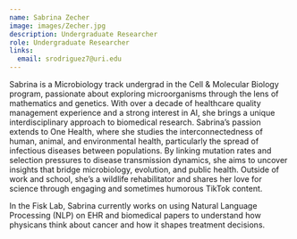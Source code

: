 ```yaml
---
name: Sabrina Zecher
image: images/Zecher.jpg
description: Undergraduate Researcher
role: Undergraduate Researcher
links:
  email: srodriguez7@uri.edu
---
```


Sabrina is a Microbiology track undergrad in the Cell & Molecular Biology program, passionate about exploring microorganisms through the lens of mathematics and genetics. With over a decade of healthcare quality management experience and a strong interest in AI, she brings a unique interdisciplinary approach to biomedical research. Sabrina’s passion extends to One Health, where she studies the interconnectedness of human, animal, and environmental health, particularly the spread of infectious diseases between populations. By linking mutation rates and selection pressures to disease transmission dynamics, she aims to uncover insights that bridge microbiology, evolution, and public health. Outside of work and school, she’s a wildlife rehabilitator and shares her love for science through engaging and sometimes humorous TikTok content.

In the Fisk Lab, Sabrina currently works on using Natural Language Processing (NLP) on EHR and biomedical papers to understand how physicans think about cancer and how it shapes treatment decisions.